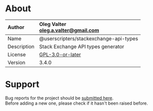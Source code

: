 
# About

| Author       | Oleg Valter<br>[oleg.a.valter@gmail.com](mailto:oleg.a.valter@gmail.com) |
| :----------- | :----------------------- |
| Name | @userscripters/stackexchange-api-types |
| Description | Stack Exchange API types generator |
| License | [GPL-3.0-or-later](https://spdx.org/licenses/GPL-3.0-or-later) |
| Version | 3.4.0 |

# Support

Bug reports for the project should be [submitted here](https://github.com/userscripters/stackexchange-api-types/issues).
<br>Before adding a new one, please check if it hasn't been raised before.
  